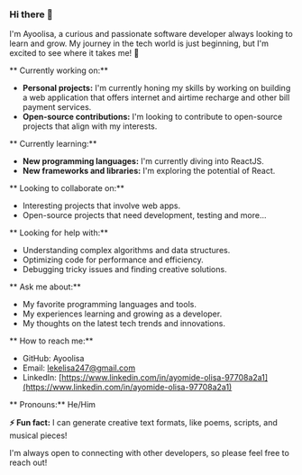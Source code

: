 ### Hi there 👋

<!--
**Ayoolisa/Ayoolisa** is a ✨ _special_ ✨ repository because its `README.md` (this file) appears on your GitHub profile.

Here are some ideas to get you started:

- 🔭 I’m currently working on ...
- 🌱 I’m currently learning ...
- 👯 I’m looking to collaborate on ...
- 🤔 I’m looking for help with ...
- 💬 Ask me about ...
- 📫 How to reach me: ...
- 😄 Pronouns: ...
- ⚡ Fun fact: ...
-->

I'm Ayoolisa, a curious and passionate software developer always looking to learn and grow.  My journey in the tech world is just beginning, but I'm excited to see where it takes me! 🫠

** Currently working on:**

* **Personal projects:** I'm currently honing my skills by working on building a web application that offers internet and airtime recharge and other bill payment services.
* **Open-source contributions:** I'm looking to contribute to open-source projects that align with my interests.

** Currently learning:**

* **New programming languages:** I'm currently diving into ReactJS.
* **New frameworks and libraries:** I'm exploring the potential of React.

** Looking to collaborate on:**

* Interesting projects that involve web apps.
* Open-source projects that need development, testing and more...

** Looking for help with:**

* Understanding complex algorithms and data structures.
* Optimizing code for performance and efficiency.
* Debugging tricky issues and finding creative solutions.

** Ask me about:**

* My favorite programming languages and tools.
* My experiences learning and growing as a developer.
* My thoughts on the latest tech trends and innovations.

** How to reach me:**

* GitHub: Ayoolisa
* Email: lekelisa247@gmail.com
* LinkedIn: [https://www.linkedin.com/in/ayomide-olisa-97708a2a1](https://www.linkedin.com/in/ayomide-olisa-97708a2a1)

** Pronouns:** He/Him

**⚡ Fun fact:** I can generate creative text formats, like poems, scripts, and musical pieces! 

I'm always open to connecting with other developers, so please feel free to reach out! 
